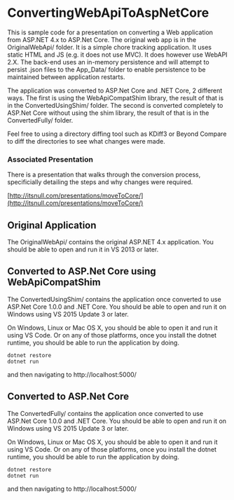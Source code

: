 # ConvertingWebApiToAspNetCore

This is sample code for a presentation on converting a Web application from ASP.NET 4.x to ASP.Net Core. The original web app is in the OriginalWebApi/ folder. It is a simple chore tracking application. It uses static HTML and JS (e.g. it does not use MVC). It does however use WebAPI 2.X. The back-end uses an in-memory persistence and will attempt to persist .json files to the App_Data/ folder to enable persistence to be maintained between application restarts.

The application was converted to ASP.Net Core and .NET Core, 2 different ways. The first is using the WebApiCompatShim library, the result of that is in the ConvertedUsingShim/ folder. The second is converted completely to ASP.Net Core without using the shim library, the result of that is in the ConvertedFully/ folder.

Feel free to using a directory diffing tool such as KDiff3 or Beyond Compare to diff the directories to see what changes were made.

### Associated Presentation

There is a presentation that walks through the conversion process, specificially detailing the steps and why changes were required.

[http://itsnull.com/presentations/moveToCore/](http://itsnull.com/presentations/moveToCore/)

## Original Application

The OriginalWebApi/ contains the original ASP.NET 4.x application. You should be able to open and run it in VS 2013 or later.

## Converted to ASP.Net Core using WebApiCompatShim

The ConvertedUsingShim/ contains the application once converted to use ASP.Net Core 1.0.0 and .NET Core. You should be able to open and run it on Windows using VS 2015 Update 3 or later.

On Windows, Linux or Mac OS X, you should be able to open it and run it using VS Code. Or on any of those platforms, once you install the dotnet runtime, you should be able to run the application by doing.

    dotnet restore
    dotnet run

and then navigating to http://localhost:5000/

## Converted to ASP.Net Core

The ConvertedFully/ contains the application once converted to use ASP.Net Core 1.0.0 and .NET Core. You should be able to open and run it on Windows using VS 2015 Update 3 or later.

On Windows, Linux or Mac OS X, you should be able to open it and run it using VS Code. Or on any of those platforms, once you install the dotnet runtime, you should be able to run the application by doing.

    dotnet restore
    dotnet run

and then navigating to http://localhost:5000/
